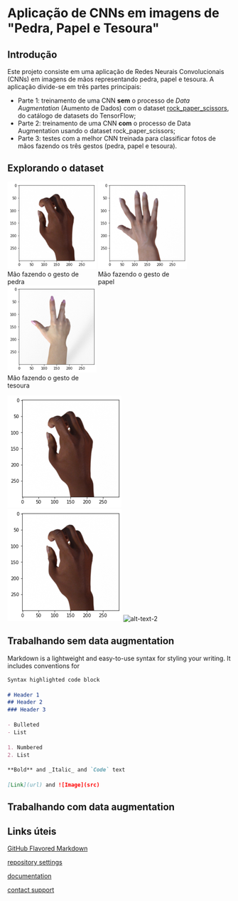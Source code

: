 # Aplicação de CNNs em imagens de "Pedra, Papel e Tesoura"

## Introdução

Este projeto consiste em uma aplicação de Redes Neurais Convolucionais (CNNs) em imagens de mãos representando pedra, papel e tesoura. A aplicação divide-se em três partes principais:

* Parte 1: treinamento de uma CNN **sem** o processo de _Data Augmentation_ (Aumento de Dados) com o dataset [rock_paper_scissors](https://www.tensorflow.org/datasets/catalog/rock_paper_scissors), do catálogo de datasets do TensorFlow;
* Parte 2: treinamento de uma CNN **com** o processo de Data Augmentation usando o dataset rock_paper_scissors;
* Parte 3: testes com a melhor CNN treinada para classificar fotos de mãos fazendo os três gestos (pedra, papel e tesoura).

## Explorando o dataset

<div class="box">
    <img src="imgs/mao1.png" alt="Mão fazendo o gesto de pedra">
    <span> Mão fazendo o gesto de pedra </span>
</div>
<div class="box">
    <img src="imgs/mao2.png" alt="Mão fazendo o gesto de papel">
    <span> Mão fazendo o gesto de papel </span>
</div>
<div class="box">
    <img src="imgs/mao3.png" alt="Mão fazendo o gesto de tesoura">
    <span> Mão fazendo o gesto de tesoura </span>
</div>
<style>
div.box {
	width: 200px;
	display: inline-block;
}
</style>

![alt-text-1](imgs/mao1.png "title-1") ![alt-text-2](mao1.png "title-2") ![alt-text-2](mao3.png "title-2")

## Trabalhando sem data augmentation

Markdown is a lightweight and easy-to-use syntax for styling your writing. It includes conventions for

```markdown
Syntax highlighted code block

# Header 1
## Header 2
### Header 3

- Bulleted
- List

1. Numbered
2. List

**Bold** and _Italic_ and `Code` text

[Link](url) and ![Image](src)
```
## Trabalhando com data augmentation

## 

## Links úteis

[GitHub Flavored Markdown](https://guides.github.com/features/mastering-markdown/)

[repository settings](https://github.com/gustavor10silva/CNN-Pedra-Papel-Tesoura/settings/pages)

[documentation](https://docs.github.com/categories/github-pages-basics/)

[contact support](https://support.github.com/contact)
